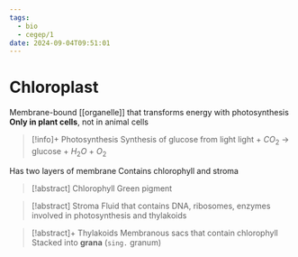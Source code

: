 ```yaml
---
tags:
  - bio
  - cegep/1
date: 2024-09-04T09:51:01
---
```


# Chloroplast

Membrane-bound [[organelle]] that transforms energy with photosynthesis
**Only in plant cells**, not in animal cells

> [!info]+ Photosynthesis
> Synthesis of glucose from light
> light + $CO_2$ -> glucose + $H_2O$ + $O_2$

Has two layers of membrane
Contains chlorophyll and stroma

> [!abstract] Chlorophyll
> Green pigment

> [!abstract] Stroma
> Fluid that contains DNA, ribosomes, enzymes involved in photosynthesis and thylakoids

> [!abstract]+ Thylakoids
> Membranous sacs that contain chlorophyll
> Stacked into **grana** (`sing.` granum)